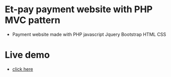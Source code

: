 # Et-pay payment website with PHP MVC pattern

- Payment website made with PHP javascript Jquery Bootstrap  HTML CSS 

# Live demo 
- [click here](https://et-pay.000webhostapp.com/)
